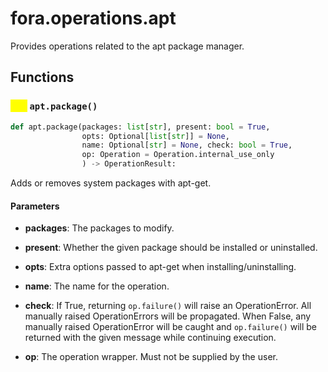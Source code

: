 # fora.operations.apt

Provides operations related to the apt package manager.

## Functions

### <mark style="color:yellow;">def</mark> `apt.package()`

```python
def apt.package(packages: list[str], present: bool = True, 
                opts: Optional[list[str]] = None, 
                name: Optional[str] = None, check: bool = True, 
                op: Operation = Operation.internal_use_only
                ) -> OperationResult:
```

Adds or removes system packages with apt-get.

#### Parameters

 -  **packages**: The packages to modify.

 -  **present**: Whether the given package should be installed or uninstalled.

 -  **opts**: Extra options passed to apt-get when installing/uninstalling.

 -  **name**: The name for the operation.

 -  **check**: If True, returning `op.failure()` will raise an OperationError. All manually raised
    OperationErrors will be propagated. When False, any manually raised OperationError will
    be caught and `op.failure()` will be returned with the given message while continuing execution.

 -  **op**: The operation wrapper. Must not be supplied by the user.
